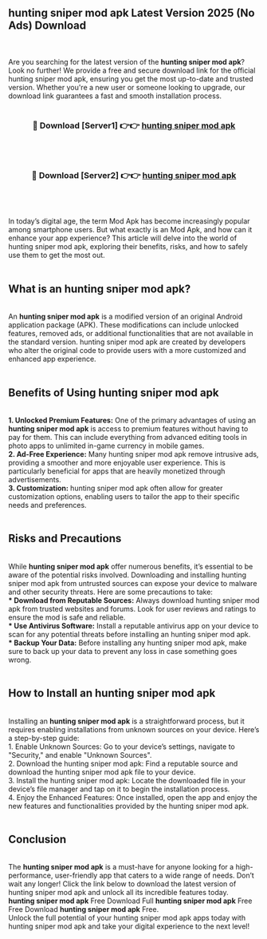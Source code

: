 ## hunting sniper mod apk Latest Version 2025 (No Ads) Download
<br><br>
Are you searching for the latest version of the <strong>hunting sniper mod apk</strong>? Look no further! We provide a free and secure download link for the official hunting sniper mod apk, ensuring you get the most up-to-date and trusted version. Whether you're a new user or someone looking to upgrade, our download link guarantees a fast and smooth installation process.
<br>
<br>
<div align="center">
<h3>🔴 Download [Server1] 👉👉 <a href="https://modyolo.store/hunting_sniper_mod_apk">hunting sniper mod apk</a></h3><br>
<br>
<h3>🔴 Download [Server2] 👉👉 <a href="https://modyolo.store/hunting_sniper_mod_apk">hunting sniper mod apk</a></h3><br>
</div>
<br>
<br>
In today’s digital age, the term Mod Apk has become increasingly popular among smartphone users. But what exactly is an Mod Apk, and how can it enhance your app experience? This article will delve into the world of hunting sniper mod apk, exploring their benefits, risks, and how to safely use them to get the most out.
<br>
<br>
<h2>What is an hunting sniper mod apk?</h2>
<br>
An <strong>hunting sniper mod apk</strong> is a modified version of an original Android application package (APK). These modifications can include unlocked features, removed ads, or additional functionalities that are not available in the standard version. hunting sniper mod apk are created by developers who alter the original code to provide users with a more customized and enhanced app experience.
<br>
<br>
<h2>Benefits of Using hunting sniper mod apk</h2>
<br>
<strong> 1. Unlocked Premium Features:</strong> One of the primary advantages of using an <strong>hunting sniper mod apk</strong> is access to premium features without having to pay for them. This can include everything from advanced editing tools in photo apps to unlimited in-game currency in mobile games.
<br>
<strong> 2. Ad-Free Experience:</strong> Many hunting sniper mod apk remove intrusive ads, providing a smoother and more enjoyable user experience. This is particularly beneficial for apps that are heavily monetized through advertisements.
<br>
<strong> 3. Customization:</strong> hunting sniper mod apk often allow for greater customization options, enabling users to tailor the app to their specific needs and preferences.
<br>
<br>
<h2>Risks and Precautions</h2>
<br>
While <strong>hunting sniper mod apk</strong> offer numerous benefits, it’s essential to be aware of the potential risks involved. Downloading and installing hunting sniper mod apk from untrusted sources can expose your device to malware and other security threats. Here are some precautions to take:
<br>
<strong> * Download from Reputable Sources:</strong> Always download hunting sniper mod apk from trusted websites and forums. Look for user reviews and ratings to ensure the mod is safe and reliable.
<br>
<strong> * Use Antivirus Software:</strong> Install a reputable antivirus app on your device to scan for any potential threats before installing an hunting sniper mod apk.
<br>
<strong> * Backup Your Data:</strong> Before installing any hunting sniper mod apk, make sure to back up your data to prevent any loss in case something goes wrong.
<br>
<br>
<h2>How to Install an hunting sniper mod apk</h2>
<br>
Installing an <strong>hunting sniper mod apk</strong> is a straightforward process, but it requires enabling installations from unknown sources on your device. Here’s a step-by-step guide:
<br>
 1. Enable Unknown Sources: Go to your device’s settings, navigate to "Security," and enable "Unknown Sources".
<br>
 2. Download the hunting sniper mod apk: Find a reputable source and download the hunting sniper mod apk file to your device.
<br>
 3. Install the hunting sniper mod apk: Locate the downloaded file in your device’s file manager and tap on it to begin the installation process.
<br>
 4. Enjoy the Enhanced Features: Once installed, open the app and enjoy the new features and functionalities provided by the hunting sniper mod apk.
<br>
<br>
<h2><strong>Conclusion</strong></h2>
<br>
The <strong>hunting sniper mod apk</strong> is a must-have for anyone looking for a high-performance, user-friendly app that caters to a wide range of needs. Don’t wait any longer! Click the link below to download the latest version of hunting sniper mod apk and unlock all its incredible features today.
<br>
<strong>hunting sniper mod apk</strong> Free Download Full <strong>hunting sniper mod apk</strong> Free Free Download <strong>hunting sniper mod apk</strong> Free.
<br>
Unlock the full potential of your hunting sniper mod apk apps today with hunting sniper mod apk and take your digital experience to the next level!

